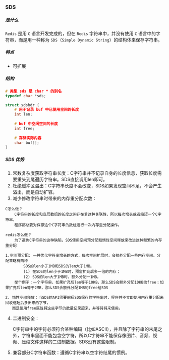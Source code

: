 ### SDS

##### 是什么

`Redis` 是用 `C` 语言开发完成的，但在 `Redis` 字符串中，并没有使用 `C` 语言中的字符串，而是用一种称为 `SDS`（`Simple Dynamic String`）的结构体来保存字符串。

##### 特点

* 可扩展

##### 结构

~~~c
# 类型 sds 是 char * 的别名
typedef char *sds;

struct sdshdr {
    # 用于记录 buf 中已使用空间的长度
    int len;
    
    # buf 中空闲空间的长度
    int free;
    
    # 存储实际内容
    char buf[];
}
~~~

##### SDS 优势

1. 常数复杂度获取字符串长度：C字符串并不记录自身的长度信息，获取长度需要重头到尾遍历字符串。SDS直接调用len即可。
2. 杜绝缓冲区溢出：C字符串长度不会改变，SDS如果发现空间不足，不会产生溢出，而是自动扩容。
3. 减少修改字符串时带来的内存重分配次数：

~~~
C怎么做？
	C字符串的长度和底层数组的长度之间存在着这种关联性，所以每次增长或者缩短一个C字符串，
	程序都总要对保存这个C字符串的数组进行一次内存重分配操作。
	
redis怎么做？
	为了避免C字符串的这种缺陷，SDS使用空间预分配和惰性空间释放来改进这种频繁的内存重分配
	
1.空间预分配: 一种优化字符串增长的方式，每次空间扩展时，会额外分配一些内存空间。分配策略有两种
		SDS的len小于1MB和SDS的len大于1MB。
		(1) 在SDS的len小于1MB时，预留扩充后多一倍的内存；
		(2) SDS的len大于1MB时，额外分配一1MB。
	举个例子：一个字符串，如果扩充后len等于10KB，那么SDS会额外分配10KB给free；如果扩充后len等于2MB，那么SDS会额外分配1MB的free给SDS

2. 惰性空间释放：当SDS的API需要缩短SDS保存的字符串时，程序并不立即使用内存重分配来回收缩短后多出来的字节， 
   而是使用free属性将这些字节的数量记录起来，并等待将来使用。
~~~

4. 二进制安全：

   C字符串中的字符必须符合某种编码（比如ASCII），并且除了字符串的末尾之外，字符串里面不能包含空字符，所以C字符串不能保存像图片、音频、视频、压缩文件这样的二进制数据。SDS没有这些限制。

5. 兼容部分C字符串函数：遵循C字符串以空字符结尾的惯例。